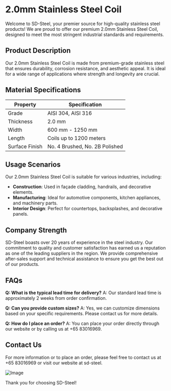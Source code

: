 # 2.0mm Stainless Steel Coil

Welcome to SD-Steel, your premier source for high-quality stainless steel products! We are proud to offer our premium 2.0mm Stainless Steel Coil, designed to meet the most stringent industrial standards and requirements.

## Product Description

Our 2.0mm Stainless Steel Coil is made from premium-grade stainless steel that ensures durability, corrosion resistance, and aesthetic appeal. It is ideal for a wide range of applications where strength and longevity are crucial.

## Material Specifications

| Property               | Specification                  |
|------------------------|--------------------------------|
| Grade                  | AISI 304, AISI 316             |
| Thickness              | 2.0 mm                         |
| Width                  | 600 mm - 1250 mm               |
| Length                 | Coils up to 1200 meters         |
| Surface Finish         | No. 4 Brushed, No. 2B Polished |

## Usage Scenarios

Our 2.0mm Stainless Steel Coil is suitable for various industries, including:
- **Construction**: Used in façade cladding, handrails, and decorative elements.
- **Manufacturing**: Ideal for automotive components, kitchen appliances, and machinery parts.
- **Interior Design**: Perfect for countertops, backsplashes, and decorative panels.

## Company Strength

SD-Steel boasts over 20 years of experience in the steel industry. Our commitment to quality and customer satisfaction has earned us a reputation as one of the leading suppliers in the region. We provide comprehensive after-sales support and technical assistance to ensure you get the best out of our products.

## FAQs

**Q: What is the typical lead time for delivery?**
A: Our standard lead time is approximately 2 weeks from order confirmation.

**Q: Can you provide custom sizes?**
A: Yes, we can customize dimensions based on your specific requirements. Please contact us for more details.

**Q: How do I place an order?**
A: You can place your order directly through our website or by calling us at +65 83016969.

## Contact Us

For more information or to place an order, please feel free to contact us at +65 83016969 or visit our website at  sd-steel. 

![Image](https://github.com/user-attachments/assets/2567258e-e124-4816-932d-1809bd27ef0b)

Thank you for choosing SD-Steel!